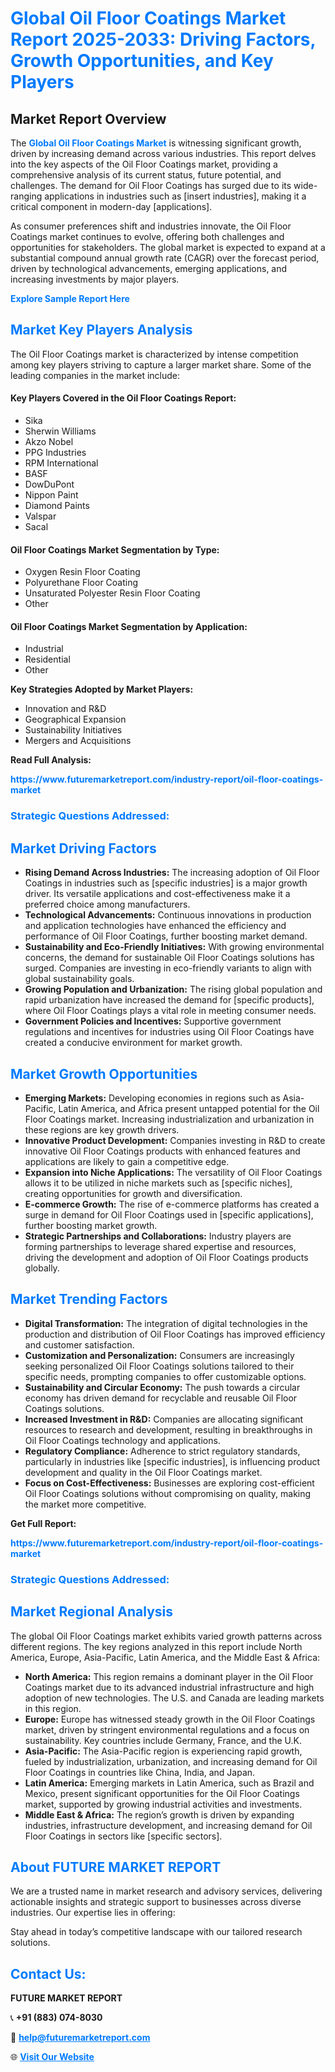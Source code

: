 <h1 style="color: #007BFF;">Global Oil Floor Coatings Market Report 2025-2033: Driving Factors, Growth Opportunities, and Key Players</h1>

<section id="overview">
<h2>Market Report Overview</h2>
<p>The <a href="https://www.futuremarketreport.com/industry-report/oil-floor-coatings-market" style="color: #007BFF; text-decoration: none;"><strong>Global Oil Floor Coatings Market</strong></a> is witnessing significant growth, driven by increasing demand across various industries. This report delves into the key aspects of the Oil Floor Coatings market, providing a comprehensive analysis of its current status, future potential, and challenges. The demand for Oil Floor Coatings has surged due to its wide-ranging applications in industries such as [insert industries], making it a critical component in modern-day [applications].</p>
<p>As consumer preferences shift and industries innovate, the Oil Floor Coatings market continues to evolve, offering both challenges and opportunities for stakeholders. The global market is expected to expand at a substantial compound annual growth rate (CAGR) over the forecast period, driven by technological advancements, emerging applications, and increasing investments by major players.</p>
</section>

<section id="overview">
<p><a href="https://www.futuremarketreport.com/request-sample/reportId=50514" style="color: #007BFF; text-decoration: none;"><strong>Explore Sample Report Here</strong></a></p>
</section>

<section id="key-players">
<h2 style="color: #007BFF;">Market Key Players Analysis</h2>
<p>The Oil Floor Coatings market is characterized by intense competition among key players striving to capture a larger market share. Some of the leading companies in the market include:</p>
<h4>Key Players Covered in the Oil Floor Coatings Report:</h4>
<ul><li>Sika</li><li>Sherwin Williams</li><li>Akzo Nobel</li><li>PPG Industries</li><li>RPM International</li><li>BASF</li><li>DowDuPont</li><li>Nippon Paint</li><li>Diamond Paints</li><li>Valspar</li><li>Sacal</li></ul>
<h4>Oil Floor Coatings Market Segmentation by Type:</h4>
<ul><li>Oxygen Resin Floor Coating</li><li>Polyurethane Floor Coating</li><li>Unsaturated Polyester Resin Floor Coating</li><li>Other</li></ul>

<h4>Oil Floor Coatings Market Segmentation by Application:</h4>
<ul><li>Industrial</li><li>Residential</li><li>Other</li></ul>
<p><strong>Key Strategies Adopted by Market Players:</strong></p>
<ul>
<li>Innovation and R&D</li>
<li>Geographical Expansion</li>
<li>Sustainability Initiatives</li>
<li>Mergers and Acquisitions</li>
</ul>
</section>

<section>
<p><strong>Read Full Analysis: </strong></p><a href="https://www.futuremarketreport.com/industry-report/oil-floor-coatings-market" style="color: #007BFF; text-decoration: none;"><strong>https://www.futuremarketreport.com/industry-report/oil-floor-coatings-market</strong></a>
<h3 style="color: #007BFF;">Strategic Questions Addressed:</h3>
</section>

<section id="driving-factors">
<h2 style="color: #007BFF;">Market Driving Factors</h2>
<ul>
<li><strong>Rising Demand Across Industries:</strong> The increasing adoption of Oil Floor Coatings in industries such as [specific industries] is a major growth driver. Its versatile applications and cost-effectiveness make it a preferred choice among manufacturers.</li>
<li><strong>Technological Advancements:</strong> Continuous innovations in production and application technologies have enhanced the efficiency and performance of Oil Floor Coatings, further boosting market demand.</li>
<li><strong>Sustainability and Eco-Friendly Initiatives:</strong> With growing environmental concerns, the demand for sustainable Oil Floor Coatings solutions has surged. Companies are investing in eco-friendly variants to align with global sustainability goals.</li>
<li><strong>Growing Population and Urbanization:</strong> The rising global population and rapid urbanization have increased the demand for [specific products], where Oil Floor Coatings plays a vital role in meeting consumer needs.</li>
<li><strong>Government Policies and Incentives:</strong> Supportive government regulations and incentives for industries using Oil Floor Coatings have created a conducive environment for market growth.</li>
</ul>
</section>

<section id="growth-opportunities">
<h2 style="color: #007BFF;">Market Growth Opportunities</h2>
<ul>
<li><strong>Emerging Markets:</strong> Developing economies in regions such as Asia-Pacific, Latin America, and Africa present untapped potential for the Oil Floor Coatings market. Increasing industrialization and urbanization in these regions are key growth drivers.</li>
<li><strong>Innovative Product Development:</strong> Companies investing in R&D to create innovative Oil Floor Coatings products with enhanced features and applications are likely to gain a competitive edge.</li>
<li><strong>Expansion into Niche Applications:</strong> The versatility of Oil Floor Coatings allows it to be utilized in niche markets such as [specific niches], creating opportunities for growth and diversification.</li>
<li><strong>E-commerce Growth:</strong> The rise of e-commerce platforms has created a surge in demand for Oil Floor Coatings used in [specific applications], further boosting market growth.</li>
<li><strong>Strategic Partnerships and Collaborations:</strong> Industry players are forming partnerships to leverage shared expertise and resources, driving the development and adoption of Oil Floor Coatings products globally.</li>
</ul>
</section>

<section id="trending-factors">
<h2 style="color: #007BFF;">Market Trending Factors</h2>
<ul>
<li><strong>Digital Transformation:</strong> The integration of digital technologies in the production and distribution of Oil Floor Coatings has improved efficiency and customer satisfaction.</li>
<li><strong>Customization and Personalization:</strong> Consumers are increasingly seeking personalized Oil Floor Coatings solutions tailored to their specific needs, prompting companies to offer customizable options.</li>
<li><strong>Sustainability and Circular Economy:</strong> The push towards a circular economy has driven demand for recyclable and reusable Oil Floor Coatings solutions.</li>
<li><strong>Increased Investment in R&D:</strong> Companies are allocating significant resources to research and development, resulting in breakthroughs in Oil Floor Coatings technology and applications.</li>
<li><strong>Regulatory Compliance:</strong> Adherence to strict regulatory standards, particularly in industries like [specific industries], is influencing product development and quality in the Oil Floor Coatings market.</li>
<li><strong>Focus on Cost-Effectiveness:</strong> Businesses are exploring cost-efficient Oil Floor Coatings solutions without compromising on quality, making the market more competitive.</li>
</ul>
</section>

<section>
<p><strong>Get Full Report: </strong></p><a href="https://www.futuremarketreport.com/industry-report/oil-floor-coatings-market" style="color: #007BFF; text-decoration: none;"><strong>https://www.futuremarketreport.com/industry-report/oil-floor-coatings-market</strong></a>
<h3 style="color: #007BFF;">Strategic Questions Addressed:</h3>
</section>


<section id="regional-analysis">
<h2 style="color: #007BFF;">Market Regional Analysis</h2>
<p>The global Oil Floor Coatings market exhibits varied growth patterns across different regions. The key regions analyzed in this report include North America, Europe, Asia-Pacific, Latin America, and the Middle East & Africa:</p>
<ul>
<li><strong>North America:</strong> This region remains a dominant player in the Oil Floor Coatings market due to its advanced industrial infrastructure and high adoption of new technologies. The U.S. and Canada are leading markets in this region.</li>
<li><strong>Europe:</strong> Europe has witnessed steady growth in the Oil Floor Coatings market, driven by stringent environmental regulations and a focus on sustainability. Key countries include Germany, France, and the U.K.</li>
<li><strong>Asia-Pacific:</strong> The Asia-Pacific region is experiencing rapid growth, fueled by industrialization, urbanization, and increasing demand for Oil Floor Coatings in countries like China, India, and Japan.</li>
<li><strong>Latin America:</strong> Emerging markets in Latin America, such as Brazil and Mexico, present significant opportunities for the Oil Floor Coatings market, supported by growing industrial activities and investments.</li>
<li><strong>Middle East & Africa:</strong> The region’s growth is driven by expanding industries, infrastructure development, and increasing demand for Oil Floor Coatings in sectors like [specific sectors].</li>
</ul>
</section>

<footer>
<h2 style="color: #007BFF;">About FUTURE MARKET REPORT</h2>
<p>We are a trusted name in market research and advisory services, delivering actionable insights and strategic support to businesses across diverse industries. Our expertise lies in offering:</p>

<p>Stay ahead in today’s competitive landscape with our tailored research solutions.</p>

<h2 style="color: #007BFF;">Contact Us:</h2>
<p><strong>FUTURE MARKET REPORT</strong></p>
<p>📞 <strong>+91 (883) 074-8030</strong></p>
<p>📧 <strong><a href="mailto:help@futuremarketreport.com" style="color: #007BFF;">help@futuremarketreport.com</a></strong></p>
<p>🌐 <strong><a href="https://www.futuremarketreport.com/" style="color: #007BFF;">Visit Our Website</a></strong></p>
</footer>